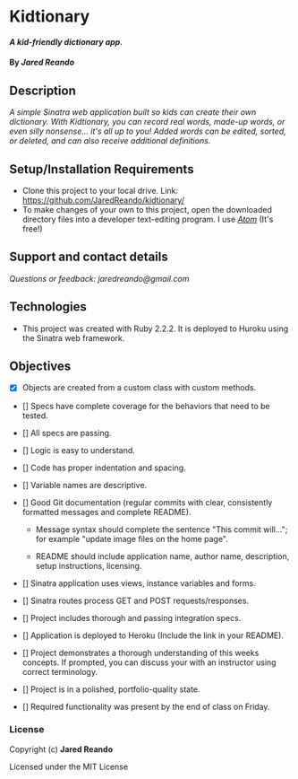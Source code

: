 # Kidtionary

#### _A kid-friendly dictionary app._

#### By _**Jared Reando**_

## Description

_A simple Sinatra web application built so kids can create their own dictionary. With Kidtionary, you can record real words, made-up words, or even silly nonsense... it's all up to you! Added words can be edited, sorted, or deleted, and can also receive additional definitions._

## Setup/Installation Requirements

* Clone this project to your local drive. Link: https://github.com/JaredReando/kidtionary/
* To make changes of your own to this project, open the downloaded directory files into a developer text-editing program.
  I use _[Atom](https://atom.io/)_ (It's free!)

## Support and contact details

_Questions or feedback: jaredreando@gmail.com_

## Technologies

- This project was created with Ruby 2.2.2. It is deployed to Huroku using the Sinatra web framework.

## Objectives

- [x] Objects are created from a custom class with custom methods.

- [] Specs have complete coverage for the behaviors that need to be tested.

- [] All specs are passing.

- [] Logic is easy to understand.

- [] Code has proper indentation and spacing.

- [] Variable names are descriptive.

- [] Good Git documentation (regular commits with clear, consistently formatted messages and complete README).

    * Message syntax should complete the sentence "This commit will..."; for example "update image files on the home page".

    * README should include application name, author name, description, setup instructions, licensing.

- [] Sinatra application uses views, instance variables and forms.

- [] Sinatra routes process GET and POST requests/responses.

- [] Project includes thorough and passing integration specs.

- [] Application is deployed to Heroku (Include the link in your README).

- [] Project demonstrates a thorough understanding of this weeks concepts. If prompted, you can discuss your with an instructor using correct terminology.

- [] Project is in a polished, portfolio-quality state.

- [] Required functionality was present by the end of class on Friday.


### License

Copyright (c) **Jared Reando**

Licensed under the MIT License
